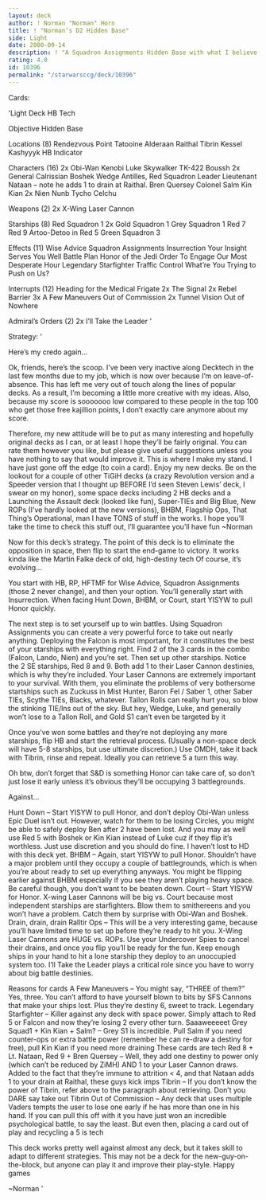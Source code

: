 ```yaml
---
layout: deck
author: ! Norman "Norman" Horn
title: ! "Norman’s D2 Hidden Base"
side: Light
date: 2000-09-14
description: ! "A Squadron Assignments Hidden Base with what I believe to be a good amount of tech."
rating: 4.0
id: 10396
permalink: "/starwarsccg/deck/10396"
---
```

Cards: 

'Light Deck HB Tech

Objective
Hidden Base

Locations (8)
Rendezvous Point
Tatooine
Alderaan
Raithal
Tibrin
Kessel
Kashyyyk
HB Indicator

Characters (16)
2x Obi-Wan Kenobi
Luke Skywalker
TK-422
Boussh
2x General Calrissian
Boshek
Wedge Antilles, Red Squadron Leader
Lieutenant Nataan &#8211; note he adds 1 to drain at Raithal.
Bren Quersey
Colonel Salm
Kin Kian
2x Nien Nunb
Tycho Celchu

Weapons (2)
2x X-Wing Laser Cannon

Starships (8)
Red Squadron 1
2x Gold Squadron 1
Grey Squadron 1
Red 7
Red 9
Artoo-Detoo in Red 5
Green Squadron 3

Effects (11)
Wise Advice
Squadron Assignments
Insurrection
Your Insight Serves You Well
Battle Plan
Honor of the Jedi
Order To Engage
Our Most Desperate Hour
Legendary Starfighter
Traffic Control
What&#8217;re You Trying to Push on Us?

Interrupts (12)
Heading for the Medical Frigate
2x The Signal
2x Rebel Barrier
3x A Few Maneuvers
Out of Commission
2x Tunnel Vision
Out of Nowhere

Admiral&#8217;s Orders (2)
2x I&#8217;ll Take the Leader
'

Strategy: '

Here&#8217;s my credo again&#8230;

Ok, friends, here’s the scoop. I’ve been very inactive along Decktech in the last few months due to my job, which is now over because I’m on leave-of-absence. This has left me very out of touch along the lines of popular decks. As a result, I’m becoming a little more creative with my ideas. Also, because my score is sooooooo low compared to these people in the top 100 who get those free kajillion points, I don’t exactly care anymore about my score.

Therefore, my new attitude will be to put as many interesting and hopefully original decks as I can, or at least I hope they’ll be fairly original. You can rate them however you like, but please give useful suggestions unless you have nothing to say that would improve it. This is where I make my stand. I have just gone off the edge (to coin a card). Enjoy my new decks. Be on the lookout for a couple of other TiGiH decks (a crazy Revolution version and a Speeder version that I thought up BEFORE I’d seen Steven Lewis’ deck, I swear on my honor), some space decks including 2 HB decks and a Launching the Assault deck (looked like fun), Super-TIEs and Big Blue, New ROPs (I’ve hardly looked at the new versions), BHBM, Flagship Ops, That Thing’s Operational, man I have TONS of stuff in the works. I hope you’ll take the time to check this stuff out, I’ll guarantee you’ll have fun ~Norman

Now for this deck’s strategy.  The point of this deck is to eliminate the opposition in space, then flip to start the end-game to victory.  It works kinda like the Martin Falke deck of old, high-destiny tech  Of course, it&#8217;s evolving&#8230;

You start with HB, RP, HFTMF for Wise Advice, Squadron Assignments (those 2 never change), and then your option.  You&#8217;ll generally start with Insurrection.  When facing Hunt Down, BHBM, or Court, start YISYW to pull Honor quickly.

The next step is to set yourself up to win battles.  Using Squadron Assignments you can create a very powerful force to take out nearly anything.  Deploying the Falcon is most important, for it constitutes the best of your starships with everything right.  Find 2 of the 3 cards in the combo (Falcon, Lando, Nien) and you&#8217;re set.  Then set up other starships.  Notice the 2 SE starships, Red 8 and 9.  Both add 1 to their Laser Cannon destinies, which is why they&#8217;re included.  Your Laser Cannons are extremely important to your survival.	With them, you eliminate the problems of very bothersome startships such as Zuckuss in Mist Hunter, Baron Fel / Saber 1, other Saber TIEs, Scythe TIEs, Blacks, whatever.  Tallon Rolls can really hurt you, so blow the stinking TIE/lns out of the sky.  But hey, Wedge, Luke, and generally won&#8217;t lose to a Tallon Roll, and Gold S1 can&#8217;t even be targeted by it

Once you&#8217;ve won some battles and they&#8217;re not deploying any more starships, flip HB and start the retrieval process.  (Usually a non-space deck will have 5-8 starships, but use ultimate discretion.)  Use OMDH, take it back with Tibrin, rinse and repeat.  Ideally you can retrieve 5 a turn this way.

Oh btw, don&#8217;t forget that S&D is something Honor can take care of, so don&#8217;t just lose it early unless it&#8217;s obvious they&#8217;ll be occupying 3 battlegrounds.

Against&#8230;

Hunt Down &#8211; Start YISYW to pull Honor, and don&#8217;t deploy Obi-Wan unless Epic Duel isn&#8217;t out.  However, watch for them to be losing Circles, you might be able to safely deploy Ben after 2 have been lost.  And you may as well use Red 5 with Boshek or Kin Kian instead of Luke cuz if they flip it’s worthless.  Just use discretion and you should do fine.  I haven&#8217;t lost to HD with this deck yet.
BHBM &#8211; Again, start YISYW to pull Honor.  Shouldn&#8217;t have a major problem until they occupy a couple of battlegrounds, which is when you&#8217;re about ready to set up everything anyways.  You might be flipping earlier against BHBM especially if you see they aren&#8217;t playing heavy space.  Be careful though, you don&#8217;t want to be beaten down.
Court &#8211; Start YISYW for Honor.  X-wing Laser Cannons will be big vs. Court because most independent starships are starfighters.  Blow them to smithereens and you won&#8217;t have a problem.  Catch them by surprise with Obi-Wan and Boshek.  Drain, drain, drain
Ralltir Ops &#8211; This will be a very interesting game, because you&#8217;ll have limited time to set up before they&#8217;re ready to hit you.  X-Wing Laser Cannons are HUGE vs. ROPs.	Use your Undercover Spies to cancel their drains, and once you flip you&#8217;ll be ready for the fun.  Keep enough ships in your hand to hit a lone starship they deploy to an unoccupied system too.  I&#8217;ll Take the Leader plays a critical role since you have to worry about big battle destinies.

Reasons for cards
A Few Maneuvers &#8211; You might say, &#8220;THREE of them?&#8221;  Yes, three.  You can&#8217;t afford to have yourself blown to bits by SFS Cannons that make your ships lost.  Plus they&#8217;re destiny 6, sweet to track.
Legendary Starfighter &#8211; Killer against any deck with space power.  Simply attach to Red 5 or Falcon and now they&#8217;re losing 2 every other turn.  Saaaweeeeet
Grey Squad1 + Kin Kian + Salm? &#8211; Grey S1 is incredible.  Pull Salm if you need counter-ops or extra battle power (remember he can re-draw a destiny for free), pull Kin Kian if you need more draining  These cards are tech
Red 8 + Lt. Nataan, Red 9 + Bren Quersey &#8211; Well, they add one destiny to power only (which can&#8217;t be reduced by ZiMH) AND 1 to your Laser Cannon draws.  Added to the fact that they&#8217;re immune to attrition < 4, and that Nataan adds 1 to your drain at Raithal, these guys kick imps
Tibrin &#8211; If you don&#8217;t know the power of Tibrin, refer above to the paragraph about retrieving.  Don&#8217;t you DARE say take out Tibrin
Out of Commission &#8211; Any deck that uses multiple Vaders tempts the user to lose one early if he has more than one in his hand.  If you can pull this off with it you have just won an incredible psychological battle, to say the least.  But even then, placing a card out of play and recycling a 5 is tech

This deck works pretty well against almost any deck, but it takes skill to adapt to different strategies.  This may not be a deck for the new-guy-on-the-block, but anyone can play it and improve their play-style.  Happy games

~Norman '
